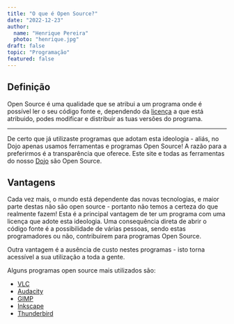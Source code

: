 ```yaml
---
title: "O que é Open Source?"
date: "2022-12-23"
author:
  name: "Henrique Pereira"
  photo: "henrique.jpg"
draft: false
topic: "Programação"
featured: false
---
```


## Definição
Open Source é uma qualidade que se atribui a um programa onde é possível
ler o seu código fonte e, dependendo da [licença](https://opensource.org/licenses)
a que está atribuido, podes modificar e distribuir as tuas versões do programa.

---

De certo que já utilizaste programas que adotam esta ideologia - aliás, no Dojo
apenas usamos ferramentas e programas Open Source! A razão para a preferirmos é a
transparência que oferece. Este site e todas as ferramentas do nosso [Dojo](https://github.com/coderdojobraga)
são Open Source.

## Vantagens
Cada vez mais, o mundo está dependente das novas tecnologias, e maior parte destas
não são open source - portanto não temos a certeza do que realmente fazem! Esta é
a principal vantagem de ter um programa com uma licença que adote esta ideologia.
Uma consequência direta de abrir o código fonte é a possibilidade de várias pessoas,
sendo estas programadores ou não, contribuirem para programas Open Source.

Outra vantagem é a ausência de custo nestes programas - isto torna
acessível a sua utilização a toda a gente. 


Alguns programas open source mais utilizados são:

- [VLC](https://www.videolan.org/vlc/)
- [Audacity](https://www.audacityteam.org/)
- [GIMP](https://www.gimp.org/)
- [Inkscape](https://inkscape.org/)
- [Thunderbird](https://www.thunderbird.net/en-US/)
